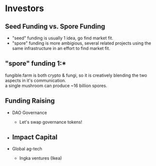 # Investors

## Seed Funding vs. Spore Funding
* "seed" funding is usually 1 idea, go find market fit. 
* "spore" funding is more ambigious, several related projects using the same infrastructure in an effort to find market fit. 


## "spore" funding 1:*
fungible.farm is both crypto & fungi, so it is creatively blending the two aspects in it's communication.  
a single mushroom can produce ~16 billion spores.  

## Funding Raising
* DAO Governance    
    - Let's swap governance tokens!

* Impact Capital
    - 
* Global ag-tech
    - Ingka ventures (Ikea)


